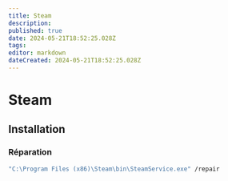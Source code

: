 ```yaml
---
title: Steam
description: 
published: true
date: 2024-05-21T18:52:25.028Z
tags: 
editor: markdown
dateCreated: 2024-05-21T18:52:25.028Z
---
```


# Steam

## Installation

### Réparation

```cmd
"C:\Program Files (x86)\Steam\bin\SteamService.exe" /repair
```
